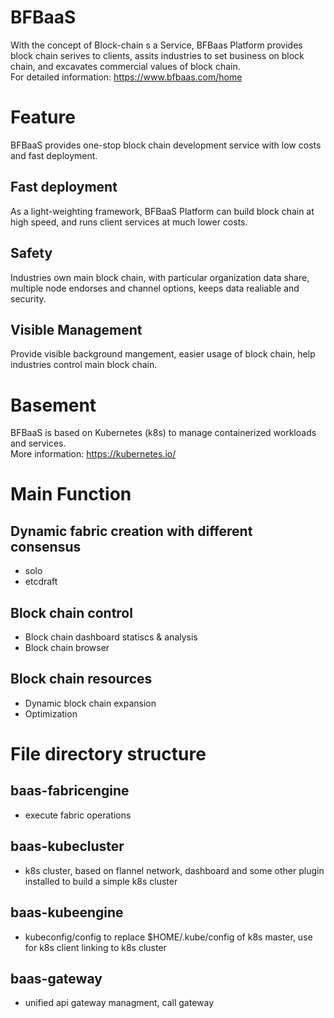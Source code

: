 # BFBaaS  
With the concept of Block-chain s a Service, BFBaas Platform provides block chain serives to clients, assits industries to set business on block chain, and excavates commercial values of block chain.  
For detailed information: https://www.bfbaas.com/home  

# Feature
BFBaaS provides one-stop block chain development service with low costs and fast deployment.  

## Fast deployment  
As a light-weighting framework, BFBaaS Platform can build block chain at high speed, and runs client services at much lower costs.  

## Safety  
Industries own main block chain, with particular organization data share, multiple node endorses and channel options, keeps data realiable and security.  

## Visible Management  
Provide visible background mangement, easier usage of block chain, help industries control main block chain.  

# Basement  
BFBaaS is based on Kubernetes (k8s) to manage containerized workloads and services.  
More information: https://kubernetes.io/  

# Main Function  
## Dynamic fabric creation with different consensus  
- solo  
- etcdraft  
## Block chain control  
- Block chain dashboard statiscs & analysis  
- Block chain browser  
## Block chain resources  
- Dynamic block chain expansion  
- Optimization  

# File directory structure  
## baas-fabricengine  
- execute fabric operations  
## baas-kubecluster  
- k8s cluster, based on flannel network, dashboard and some other plugin installed to build a simple k8s cluster  
## baas-kubeengine  
- kubeconfig/config to replace $HOME/.kube/config of k8s master, use for k8s client linking to k8s cluster  
## baas-gateway  
- unified api gateway managment, call gateway  
